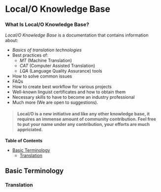 # LocaI/O Knowledge Base

### What Is LocaI/O Knowledge Base?


*LocaI/O Knowledge Base* is a documentation that contains information about:
- *Basics of translation technologies*
- Best practices of:
	- *MT* (Machine Translation) 
	- *CAT* (Computer Assisted Translation) 
	- *LQA* (Language Quality Assurance) tools
- How to solve common issues 
- FAQs 
- How to create best workflow for various projects
- Well-known linguist certificates and how to obtain them
- Necessary skills to have to become an industry professional
- Much more (We are open to suggestions).


> #### LocaI/O is a new initiative and like any other knowledge base, it requires an immense amount of community contribution. Feel free to put your name under any contribution, your efforts are much appriciated.

**Table of Contents**
- [Basic Terminology](#basic-terminology)
	- [Translation](#translation)

## Basic Terminology

### Translation

>